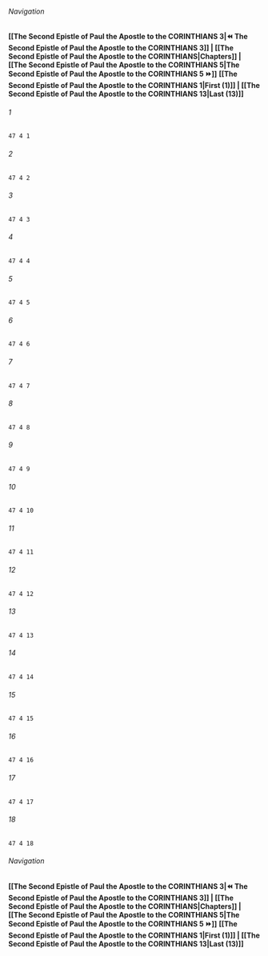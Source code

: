 
###### Navigation
**[[The Second Epistle of Paul the Apostle to the CORINTHIANS 3|⏪ The Second Epistle of Paul the Apostle to the CORINTHIANS 3]] | [[The Second Epistle of Paul the Apostle to the CORINTHIANS|Chapters]] | [[The Second Epistle of Paul the Apostle to the CORINTHIANS 5|The Second Epistle of Paul the Apostle to the CORINTHIANS 5 ⏩]]**
**[[The Second Epistle of Paul the Apostle to the CORINTHIANS 1|First (1)]] | [[The Second Epistle of Paul the Apostle to the CORINTHIANS 13|Last (13)]]**

###### 1
``` verse
47 4 1 
```
###### 2
``` verse
47 4 2 
```
###### 3
``` verse
47 4 3 
```
###### 4
``` verse
47 4 4 
```
###### 5
``` verse
47 4 5 
```
###### 6
``` verse
47 4 6 
```
###### 7
``` verse
47 4 7 
```
###### 8
``` verse
47 4 8 
```
###### 9
``` verse
47 4 9 
```
###### 10
``` verse
47 4 10 
```
###### 11
``` verse
47 4 11 
```
###### 12
``` verse
47 4 12 
```
###### 13
``` verse
47 4 13 
```
###### 14
``` verse
47 4 14 
```
###### 15
``` verse
47 4 15 
```
###### 16
``` verse
47 4 16 
```
###### 17
``` verse
47 4 17 
```
###### 18
``` verse
47 4 18 
```

###### Navigation
**[[The Second Epistle of Paul the Apostle to the CORINTHIANS 3|⏪ The Second Epistle of Paul the Apostle to the CORINTHIANS 3]] | [[The Second Epistle of Paul the Apostle to the CORINTHIANS|Chapters]] | [[The Second Epistle of Paul the Apostle to the CORINTHIANS 5|The Second Epistle of Paul the Apostle to the CORINTHIANS 5 ⏩]]**
**[[The Second Epistle of Paul the Apostle to the CORINTHIANS 1|First (1)]] | [[The Second Epistle of Paul the Apostle to the CORINTHIANS 13|Last (13)]]**

